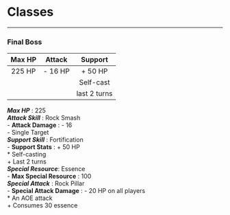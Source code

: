 # Classes 
-----
### Final Boss   

| Max HP  | Attack   | Support      |
| :-----: | :------: | :----------: |
| 225 HP  | - 16 HP  | + 50 HP      |
|         |          | Self-cast    |
|         |          | last 2 turns |  

**_Max HP_** : 225    
**_Attack Skill_** : Rock Smash     
    - __Attack Damage__ : - 16     
    - Single Target      
**_Support Skill_** : Fortification    
    - __Support Stats__ : + 50 HP       
    * Self-casting     
    + Last 2 turns    
**_Special Resource_**: Essence   
    - __Max Special Resource__ : 100      
**_Special Attack_** : Rock Pillar    
    - __Special Attack Damage__ : - 20 HP on all players   
        * An AOE attack     
        + Consumes 30 essence    

